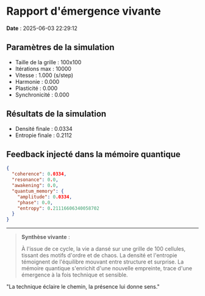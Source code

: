 # Rapport d'émergence vivante

**Date** : 2025-06-03 22:29:12

## Paramètres de la simulation
- Taille de la grille : 100x100
- Itérations max : 10000
- Vitesse : 1.000 (s/step)
- Harmonie : 0.000
- Plasticité : 0.000
- Synchronicité : 0.000

## Résultats de la simulation
- Densité finale : 0.0334
- Entropie finale : 0.2112

## Feedback injecté dans la mémoire quantique
```json
{
  "coherence": 0.0334,
  "resonance": 0.0,
  "awakening": 0.0,
  "quantum_memory": {
    "amplitude": 0.0334,
    "phase": 0.0,
    "entropy": 0.21116606340058702
  }
}
```

---

> **Synthèse vivante** :
> 
> À l'issue de ce cycle, la vie a dansé sur une grille de 100 cellules, tissant des motifs d'ordre et de chaos. La densité et l'entropie témoignent de l'équilibre mouvant entre structure et surprise. La mémoire quantique s'enrichit d'une nouvelle empreinte, trace d'une émergence à la fois technique et sensible.

"La technique éclaire le chemin, la présence lui donne sens."
